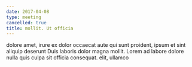 ```yaml
---
date: 2017-04-08
type: meeting
cancelled: true
title: mollit. Ut officia
---
```

dolore amet, irure ex dolor occaecat aute qui sunt proident, ipsum et sint aliquip deserunt Duis laboris dolor magna mollit. Lorem ad labore dolore nulla quis culpa sit officia consequat. elit, ullamco